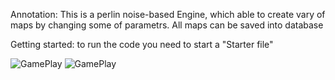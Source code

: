 Annotation:
This is a perlin noise-based Engine, which able to create vary of maps by changing some of parametrs. All maps can be saved into database

Getting started:
to run the code you need to start a "Starter file"

![GamePlay](The-God-Game.map1.png)
![GamePlay](The-God-Game.map2.png)
